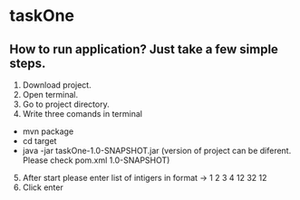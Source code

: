 # taskOne

## How to run application? Just take a few simple steps.

1. Download project.
2. Open terminal.
3. Go to project directory.
4. Write three comands in terminal
 - mvn package
 - cd target
 - java -jar taskOne-1.0-SNAPSHOT.jar (version of project can be diferent. Please check pom.xml <version>1.0-SNAPSHOT</version>)
 5. After start please enter list of intigers in format -> 1 2 3 4 12 32 12
 6. Click enter
